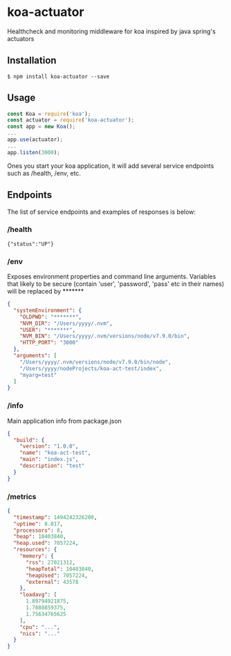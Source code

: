 # koa-actuator
Healthcheck and monitoring middleware for koa inspired by java spring's actuators

## Installation

```
$ npm install koa-actuator --save
```

## Usage

```js
const Koa = require('koa');
const actuator = require('koa-actuator');
const app = new Koa();
...
app.use(actuator);
...
app.listen(3000);
```

Ones you start your koa application, it will add several service endpoints such as /health, /env, etc.

## Endpoints
The list of service endpoints and examples of responses is below:

### /health
```
{"status":"UP"}
```

### /env
Exposes environment properties and command line arguments. Variables that likely to be secure (contain 'user', 'password', 'pass' etc in their names) will be replaced by *******
```json
{
  "systemEnvironment": {
    "OLDPWD": "*******",
    "NVM_DIR": "/Users/yyyy/.nvm",
    "USER": "*******",
    "NVM_BIN": "/Users/yyyy/.nvm/versions/node/v7.9.0/bin",
    "HTTP_PORT": "3000"
  },
  "arguments": [
    "/Users/yyyy/.nvm/versions/node/v7.9.0/bin/node",
    "/Users/yyyy/nodeProjects/koa-act-test/index",
    "myarg=test"
  ]
}
```

### /info
Main application info from package.json
```json
{
  "build": {
    "version": "1.0.0",
    "name": "koa-act-test",
    "main": "index.js",
    "description": "test"
  }
}
```

### /metrics
```json
{
  "timestamp": 1494242326200,
  "uptime": 8.017,
  "processors": 8,
  "heap": 10403840,
  "heap.used": 7057224,
  "resources": {
    "memory": {
      "rss": 27021312,
      "heapTotal": 10403840,
      "heapUsed": 7057224,
      "external": 43578
    },
    "loadavg": [
      1.89794921875,
      1.7880859375,
      1.75634765625
    ],
    "cpu": "...",
    "nics": "..."
  }
}
```